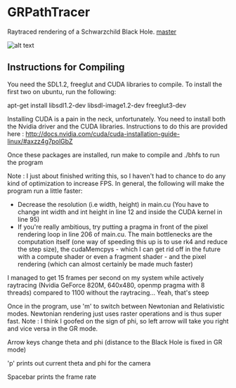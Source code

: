 # GRPathTracer
Raytraced rendering of a Schwarzchild Black Hole. [master](https://github.com/ShadowWarden/GRPathTracer/master/)

![alt text](https://github.com/ShadowWarden/GRPathTracer/master/screenshots/picture2.png)

## Instructions for Compiling
You need the SDL1.2, freeglut and CUDA libraries to compile. To install the first two on ubuntu, run the following:

apt-get install libsdl1.2-dev libsdl-image1.2-dev freeglut3-dev

Installing CUDA is a pain in the neck, unfortunately. You need to install both the Nvidia driver and the CUDA libraries. Instructions to do this are provided here : http://docs.nvidia.com/cuda/cuda-installation-guide-linux/#axzz4g7polGbZ

Once these packages are installed, run make to compile and ./bhfs to run the program

Note : I just about finished writing this, so I haven't had to chance to do any kind of optimization to increase FPS. In general, the following will make the program run a little faster: 
- Decrease the resolution (i.e width, height) in main.cu (You have to change int width and int height in line 12 and inside the CUDA kernel in line 95)
- If you're really ambitious, try putting a pragma in front of the pixel rendering loop in line 206 of main.cu.
The main bottlenecks are the computation itself (one way of speeding this up is to use rk4 and reduce the step size), the cudaMemcpys - which I can get rid off in the future with a compute shader or even a fragment shader - and the pixel rendering (which can almost certainly be made much faster)

I managed to get 15 frames per second on my system while actively raytracing (Nvidia GeForce 820M, 640x480, openmp pragma with 8 threads) compared to 1100 without the raytracing... Yeah, that's steep

Once in the program, use 'm' to switch between Newtonian and Relativistic modes. Newtonian rendering just uses raster operations and is thus super fast.
Note : I think I goofed on the sign of phi, so left arrow will take you right and vice versa in the GR mode.

Arrow keys change theta and phi (distance to the Black Hole is fixed in GR mode)

'p' prints out current theta and phi for the camera

Spacebar prints the frame rate

